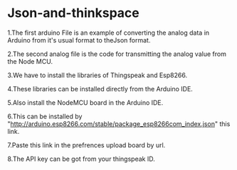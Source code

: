 # Json-and-thinkspace
1.The first arduino File is an example of converting the analog data in Arduino from it's usual format to theJson format.

2.The second analog file is the code for transmitting the analog value from the Node MCU.

3.We have to install the libraries of Thingspeak and Esp8266.

4.These libraries can be installed directly from the Arduino IDE.

5.Also install the NodeMCU board in the Arduino IDE.

6.This can be installed by "http://arduino.esp8266.com/stable/package_esp8266com_index.json" this link.

7.Paste this link in the prefrences upload board by url.

8.The API key can be got from your thingspeak ID.
